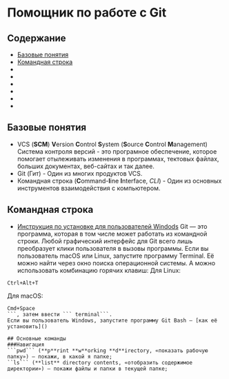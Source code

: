 # Помощник по работе с Git

## Содержание
- [Базовые понятия](#базовые-понятия) 
- [Командная строка](#командная-строка)
- []()
- []()
- []()
-
-
-

## Базовые понятия
- VCS (**SCM**) **V**ersion **C**ontrol **S**ystem (**S**ource **C**ontrol **M**anagement)
Система контроля версий  - это програмное обеспечение, которое помогает отылеживать изменения в программах, тектовых файлах, больших документах, веб-сайтах и так далее.
- Git (Гит) - Один из многих продуктов VCS.
- Командная строка (**C**ommand-**l**ine **I**nterface, *CLI*) - Один из основных инструментов взаимодействия с компьютером.

## Командная строка
- [Инструкция по установке для пользователей Windods]()
Git — это программа, которая в том числе может работать из командной строки. Любой графический интерфейс для Git всего лишь преобразует клики пользователя в вызовы программы.
Если вы пользователь macOS или Linux, запустите программу Terminal. Её можно найти через окно поиска операционной системы. А можно использовать комбинацию горячих клавиш:
Для Linux:
```
Ctrl+Alt+T
```
Для macOS:
```
Cmd+Space
```, затем ввести ``` terminal```.
Если вы пользователь Windows, запустите программу Git Bash — [как её установить]()

## Основные команды
###Навигация
```pwd``` (**p**rint **w**orking **d**irectory, «показать рабочую папку») — покажи, в какой я папке;
``ls``` (**list** directory contents, «отобразить содержимое директории») — покажи файлы и папки в текущей папке;
